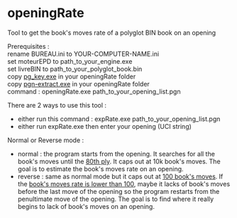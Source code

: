# openingRate
Tool to get the book's moves rate of a polyglot BIN book on an opening<p>

Prerequisites :<br>
rename BUREAU.ini to YOUR-COMPUTER-NAME.ini<br>
set moteurEPD to path_to_your_engine.exe<br>
set livreBIN to path_to_your_polyglot_book.bin<br>
copy [pg_key.exe](https://github.com/chris13300/openingRate/blob/main/openingRate/bin/Debug/pg_key.exe) in your openingRate folder<br>
copy [pgn-extract.exe](https://github.com/chris13300/openingRate/blob/main/openingRate/bin/Debug/pgn-extract.exe) in your openingRate folder<br>
command : openingRate.exe path_to_your_opening_list.pgn<p>

There are 2 ways to use this tool :<br>
- either run this command : expRate.exe path_to_your_opening_list.pgn<br>
- either run expRate.exe then enter your opening (UCI string)<p>

Normal or Reverse mode :<br>
- normal : the program starts from the opening. It searches for all the book's moves until the [80th ply](https://github.com/chris13300/openingRate/blob/main/openingRate/modMain.vb#L256). It caps out at 10k book's moves. The goal is to estimate the book's moves rate on an opening.<br>
- reverse : same as normal mode but it caps out at [100 book's moves](https://github.com/chris13300/openingRate/blob/main/openingRate/modMain.vb#L325). If the [book's moves rate is lower than 100](https://github.com/chris13300/openingRate/blob/main/openingRate/modMain.vb#L338), maybe it lacks of book's moves before the last move of the opening so the program restarts from the penultimate move of the opening. The goal is to find where it really begins to lack of book's moves on an opening.<br>
